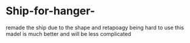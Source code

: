 # Ship-for-hanger-
remade the ship due to the shape and retapoagy being hard to use this madel is much better and will be less complicated
